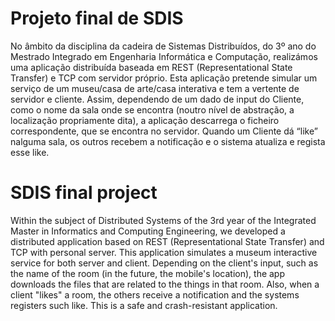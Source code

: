 # Projeto final de SDIS

No âmbito da disciplina da cadeira de Sistemas Distribuídos, do 3º ano do Mestrado Integrado em Engenharia Informática e Computação, realizámos uma aplicação distribuída baseada em REST (Representational State Transfer) e TCP com servidor próprio. Esta aplicação pretende simular um serviço de um museu/casa de arte/casa interativa e tem a vertente de servidor e cliente. Assim, dependendo de um dado de input do Cliente, como o nome da sala onde se encontra (noutro nível de abstração, a localização propriamente dita), a aplicação descarrega o ficheiro correspondente, que se encontra no servidor. Quando um Cliente dá “like” nalguma sala, os outros recebem a notificação e o sistema atualiza e regista esse like.

# SDIS final project

Within the subject of Distributed Systems of the 3rd year of the Integrated Master in Informatics and Computing Engineering, we developed a distributed application based on REST (Representational State Transfer) and TCP with personal server. This application simulates a museum interactive service for both server and client. Depending on the client's input, such as the name of the room (in the future, the mobile's location), the app downloads the files that are related to the things in that room. Also, when a client "likes" a room, the others receive a notification and the systems registers such like. This is a safe and crash-resistant application.
